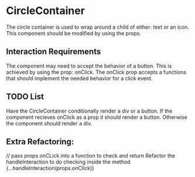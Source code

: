 # CircleContainer

The circle container is used to wrap around a child of either: text or an icon.
This component should be modified by using the props.

## Interaction Requirements

The component may need to accept the behavior of a button. This is achieved by 
using the prop: onClick.
The onClick prop accepts a functions that should implement the needed behavior
for a click event.

## TODO List

Have the CircleContainer conditionally render a div or a button.
If the component recieves onClick as a prop it should render a button.
Otherwise the component should render a div.

## Extra Refactoring:
// pass props onCLick into a function to check and return
Refactor the handleInteraction to do checking inside the method 
{...handleInteraction(props.onClick)}
